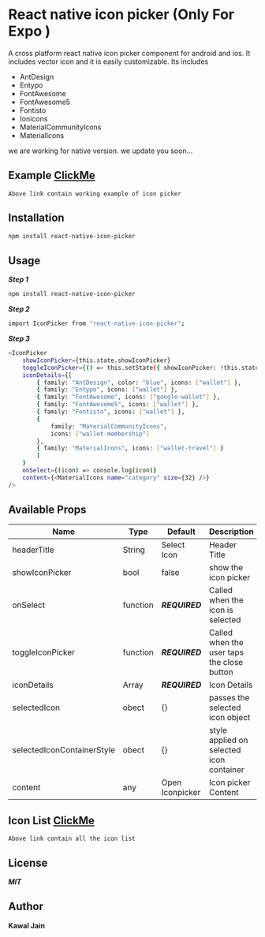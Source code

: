 # React native icon picker (Only For Expo )

A cross platform react native icon picker component for android and ios. It includes vector icon and it is easily customizable. Its includes

- AntDesign
- Entypo
- FontAwesome
- FontAwesome5
- Fontisto
- Ionicons
- MaterialCommunityIcons
- MaterialIcons

we are working for native version. we update you soon...

## Example [ClickMe](https://snack.expo.io/@kawaljain/react-native-icon-picker)

    Above link contain working example of icon picker

## Installation

```sh
npm install react-native-icon-picker
```

## Usage

**_Step 1_**

```sh
npm install react-native-icon-picker
```

**_Step 2_**

```sh
import IconPicker from "react-native-icon-picker";
```

**_Step 3_**

```sh
<IconPicker
    showIconPicker={this.state.showIconPicker}
    toggleIconPicker={() => this.setState({ showIconPicker: !this.state.showIconPicker })}
    iconDetails={[
        { family: "AntDesign", color: "blue", icons: ["wallet"] },
        { family: "Entypo", icons: ["wallet"] },
        { family: "FontAwesome", icons: ["google-wallet"] },
        { family: "FontAwesome5", icons: ["wallet"] },
        { family: "Fontisto", icons: ["wallet"] },
        {
            family: "MaterialCommunityIcons",
            icons: ["wallet-membership"]
        },
        { family: "MaterialIcons", icons: ["wallet-travel"] }
        ]
    }
    onSelect={(icon) => console.log(icon)}
    content={<MaterialIcons name="category" size={32} />}
/>
```

## Available Props

| Name                       | Type     | Default                      | Description                                |
| -------------------------- | -------- | ---------------------------- | ------------------------------------------ |
| headerTitle                | String   | Select Icon                  | Header Title                               |
| showIconPicker             | bool     | false                        | show the icon picker                       |
| onSelect                   | function | **_REQUIRED_**               | Called when the icon is selected           |
| toggleIconPicker           | function | **_REQUIRED_**               | Called when the user taps the close button |
| iconDetails                | Array    | **_REQUIRED_**               | Icon Details                               |
| selectedIcon               | obect    | {}                           | passes the selected icon object            |
| selectedIconContainerStyle | obect    | {}                           | style applied on selected icon container   |
| content                    | any      | <Text>Open Iconpicker</Text> | Icon picker Content                        |

## Icon List [ClickMe](https://oblador.github.io/react-native-vector-icons/)

    Above link contain all the icon list

## License

**_MIT_**

## Author

**Kawal Jain**
